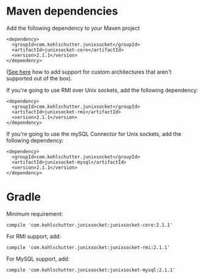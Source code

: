 # Maven dependencies

Add the following dependency to your Maven project

    <dependency>
      <groupId>com.kohlschutter.junixsocket</groupId>
      <artifactId>junixsocket-core</artifactId>
      <version>2.1.1</version>
    </dependency>

([See here](customarch.html) how to add support for custom architectures that aren't supported out of the box).
    
If you're going to use RMI over Unix sockets, add the following dependency:
    
    <dependency>
      <groupId>com.kohlschutter.junixsocket</groupId>
      <artifactId>junixsocket-rmi</artifactId>
      <version>2.1.1</version>
    </dependency>

If you're going to use the mySQL Connector for Unix sockets, add the following dependency:

    <dependency>
      <groupId>com.kohlschutter.junixsocket</groupId>
      <artifactId>junixsocket-mysql</artifactId>
      <version>2.1.1</version>
    </dependency>
 
# Gradle
 
 Minimum requirement:
 
    compile 'com.kohlschutter.junixsocket:junixsocket-core:2.1.1'
 
 For RMI support, add:
 
    compile 'com.kohlschutter.junixsocket:junixsocket-rmi:2.1.1'
 
 For MySQL support, add:
 
    compile 'com.kohlschutter.junixsocket:junixsocket-mysql:2.1.1'
 